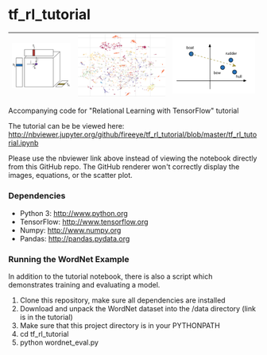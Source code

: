 tf_rl_tutorial
===================

| ![tf](pics/tf1_small.png) | ![tsne](pics/tsne_small.png) | ![transe](pics/transe2.png) |
| ------------------------- | ---------------------------- | --------------------------- |

Accompanying code for "Relational Learning with TensorFlow" tutorial

The tutorial can be be viewed here: http://nbviewer.jupyter.org/github/fireeye/tf_rl_tutorial/blob/master/tf_rl_tutorial.ipynb

Please use the nbviewer link above instead of viewing the notebook directly from this GitHub repo. The GitHub renderer won't correctly display the images, equations, or the scatter plot.

### Dependencies
* Python 3: http://www.python.org
* TensorFlow: http://www.tensorflow.org
* Numpy: http://www.numpy.org
* Pandas: http://pandas.pydata.org

### Running the WordNet Example
In addition to the tutorial notebook, there is also a script which demonstrates training and evaluating a model.

1. Clone this repository, make sure all dependencies are installed
2. Download and unpack the WordNet dataset into the /data directory (link is in the tutorial)
3. Make sure that this project directory is in your PYTHONPATH
4. cd tf_rl_tutorial
5. python wordnet_eval.py
